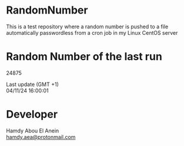 # RandomNumber    
This is a test repository where a random number is pushed to a file automatically passwordless from a cron job in my Linux CentOS server    
# Random Number of the last run   
24875
      
Last update (GMT +1)    
04/11/24 16:00:01
# Developer    
Hamdy Abou El Anein   
hamdy.aea@protonmail.com
